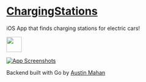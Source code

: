 # [ChargingStations](https://itunes.apple.com/us/app/trip-charge-map-stations-along/id1186368321?ls=1&mt=8)
iOS App that finds charging stations for electric cars!

[<img src="https://visittucsonorg.s3-us-west-1.amazonaws.com/apple-app-store-logo_0.png" height="40">](https://itunes.apple.com/us/app/trip-charge-map-stations-along/id1186368321?ls=1&mt=8)

[![App Screenshots](http://tommygaessler.com/assets/images/projects/tripcharge.png)](https://itunes.apple.com/us/app/trip-charge-map-stations-along/id1186368321?ls=1&mt=8)

Backend built with Go by [Austin Mahan](https://github.com/AustinMahan/q3Project)
